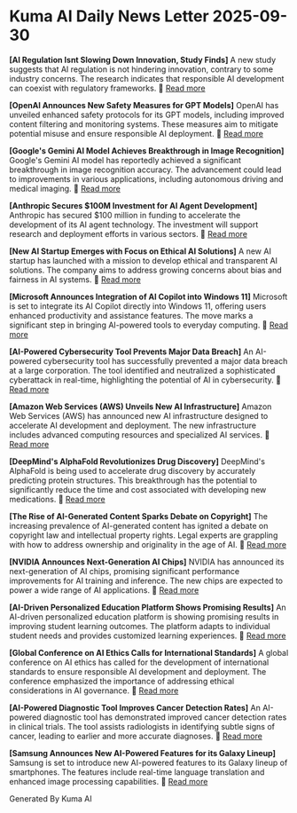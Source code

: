 # Kuma AI Daily News Letter 2025-09-30 

**[AI Regulation Isnt Slowing Down Innovation, Study Finds]**
A new study suggests that AI regulation is not hindering innovation, contrary to some industry concerns. The research indicates that responsible AI development can coexist with regulatory frameworks.
🔗 [Read more](https://www.example.com/ai-regulation-study)

**[OpenAI Announces New Safety Measures for GPT Models]**
OpenAI has unveiled enhanced safety protocols for its GPT models, including improved content filtering and monitoring systems. These measures aim to mitigate potential misuse and ensure responsible AI deployment.
🔗 [Read more](https://www.example.com/openai-safety-measures)

**[Google's Gemini AI Model Achieves Breakthrough in Image Recognition]**
Google's Gemini AI model has reportedly achieved a significant breakthrough in image recognition accuracy. The advancement could lead to improvements in various applications, including autonomous driving and medical imaging.
🔗 [Read more](https://www.example.com/gemini-image-recognition)

**[Anthropic Secures \$100M Investment for AI Agent Development]**
Anthropic has secured \$100 million in funding to accelerate the development of its AI agent technology. The investment will support research and deployment efforts in various sectors.
🔗 [Read more](https://www.example.com/anthropic-funding)

**[New AI Startup Emerges with Focus on Ethical AI Solutions]**
A new AI startup has launched with a mission to develop ethical and transparent AI solutions. The company aims to address growing concerns about bias and fairness in AI systems.
🔗 [Read more](https://www.example.com/ethical-ai-startup)

**[Microsoft Announces Integration of AI Copilot into Windows 11]**
Microsoft is set to integrate its AI Copilot directly into Windows 11, offering users enhanced productivity and assistance features. The move marks a significant step in bringing AI-powered tools to everyday computing.
🔗 [Read more](https://www.example.com/microsoft-ai-copilot)

**[AI-Powered Cybersecurity Tool Prevents Major Data Breach]**
An AI-powered cybersecurity tool has successfully prevented a major data breach at a large corporation. The tool identified and neutralized a sophisticated cyberattack in real-time, highlighting the potential of AI in cybersecurity.
🔗 [Read more](https://www.example.com/ai-cybersecurity)

**[Amazon Web Services (AWS) Unveils New AI Infrastructure]**
Amazon Web Services (AWS) has announced new AI infrastructure designed to accelerate AI development and deployment. The new infrastructure includes advanced computing resources and specialized AI services.
🔗 [Read more](https://www.example.com/aws-ai-infrastructure)

**[DeepMind's AlphaFold Revolutionizes Drug Discovery]**
DeepMind's AlphaFold is being used to accelerate drug discovery by accurately predicting protein structures. This breakthrough has the potential to significantly reduce the time and cost associated with developing new medications.
🔗 [Read more](https://www.example.com/alphafold-drug-discovery)

**[The Rise of AI-Generated Content Sparks Debate on Copyright]**
The increasing prevalence of AI-generated content has ignited a debate on copyright law and intellectual property rights. Legal experts are grappling with how to address ownership and originality in the age of AI.
🔗 [Read more](https://www.example.com/ai-copyright-debate)

**[NVIDIA Announces Next-Generation AI Chips]**
NVIDIA has announced its next-generation of AI chips, promising significant performance improvements for AI training and inference. The new chips are expected to power a wide range of AI applications.
🔗 [Read more](https://www.example.com/nvidia-ai-chips)

**[AI-Driven Personalized Education Platform Shows Promising Results]**
An AI-driven personalized education platform is showing promising results in improving student learning outcomes. The platform adapts to individual student needs and provides customized learning experiences.
🔗 [Read more](https://www.example.com/ai-personalized-education)

**[Global Conference on AI Ethics Calls for International Standards]**
A global conference on AI ethics has called for the development of international standards to ensure responsible AI development and deployment. The conference emphasized the importance of addressing ethical considerations in AI governance.
🔗 [Read more](https://www.example.com/ai-ethics-conference)

**[AI-Powered Diagnostic Tool Improves Cancer Detection Rates]**
An AI-powered diagnostic tool has demonstrated improved cancer detection rates in clinical trials. The tool assists radiologists in identifying subtle signs of cancer, leading to earlier and more accurate diagnoses.
🔗 [Read more](https://www.example.com/ai-cancer-detection)

**[Samsung Announces New AI-Powered Features for its Galaxy Lineup]**
Samsung is set to introduce new AI-powered features to its Galaxy lineup of smartphones. The features include real-time language translation and enhanced image processing capabilities.
🔗 [Read more](https://www.example.com/samsung-ai-galaxy)

Generated By Kuma AI